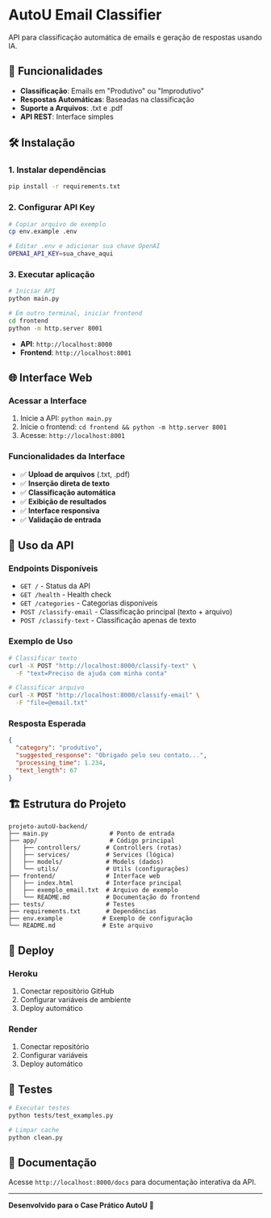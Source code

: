 # AutoU Email Classifier

API para classificação automática de emails e geração de respostas usando IA.

## 🚀 Funcionalidades

- **Classificação**: Emails em "Produtivo" ou "Improdutivo"
- **Respostas Automáticas**: Baseadas na classificação
- **Suporte a Arquivos**: .txt e .pdf
- **API REST**: Interface simples

## 🛠️ Instalação

### 1. Instalar dependências

```bash
pip install -r requirements.txt
```

### 2. Configurar API Key

```bash
# Copiar arquivo de exemplo
cp env.example .env

# Editar .env e adicionar sua chave OpenAI
OPENAI_API_KEY=sua_chave_aqui
```

### 3. Executar aplicação

```bash
# Iniciar API
python main.py

# Em outro terminal, iniciar frontend
cd frontend
python -m http.server 8001
```

- **API**: `http://localhost:8000`
- **Frontend**: `http://localhost:8001`

## 🌐 Interface Web

### Acessar a Interface

1. Inicie a API: `python main.py`
2. Inicie o frontend: `cd frontend && python -m http.server 8001`
3. Acesse: `http://localhost:8001`

### Funcionalidades da Interface

- ✅ **Upload de arquivos** (.txt, .pdf)
- ✅ **Inserção direta de texto**
- ✅ **Classificação automática**
- ✅ **Exibição de resultados**
- ✅ **Interface responsiva**
- ✅ **Validação de entrada**

## 📖 Uso da API

### Endpoints Disponíveis

- `GET /` - Status da API
- `GET /health` - Health check
- `GET /categories` - Categorias disponíveis
- `POST /classify-email` - Classificação principal (texto + arquivo)
- `POST /classify-text` - Classificação apenas de texto

### Exemplo de Uso

```bash
# Classificar texto
curl -X POST "http://localhost:8000/classify-text" \
  -F "text=Preciso de ajuda com minha conta"

# Classificar arquivo
curl -X POST "http://localhost:8000/classify-email" \
  -F "file=@email.txt"
```

### Resposta Esperada

```json
{
  "category": "produtivo",
  "suggested_response": "Obrigado pelo seu contato...",
  "processing_time": 1.234,
  "text_length": 67
}
```

## 🏗️ Estrutura do Projeto

```
projeto-autoU-backend/
├── main.py                 # Ponto de entrada
├── app/                    # Código principal
│   ├── controllers/       # Controllers (rotas)
│   ├── services/          # Services (lógica)
│   ├── models/            # Models (dados)
│   └── utils/             # Utils (configurações)
├── frontend/              # Interface web
│   ├── index.html         # Interface principal
│   ├── exemplo_email.txt  # Arquivo de exemplo
│   └── README.md          # Documentação do frontend
├── tests/                 # Testes
├── requirements.txt       # Dependências
├── env.example           # Exemplo de configuração
└── README.md             # Este arquivo
```

## 🚀 Deploy

### Heroku

1. Conectar repositório GitHub
2. Configurar variáveis de ambiente
3. Deploy automático

### Render

1. Conectar repositório
2. Configurar variáveis
3. Deploy automático

## 🧪 Testes

```bash
# Executar testes
python tests/test_examples.py

# Limpar cache
python clean.py
```

## 📄 Documentação

Acesse `http://localhost:8000/docs` para documentação interativa da API.

---

**Desenvolvido para o Case Prático AutoU** 🚀
